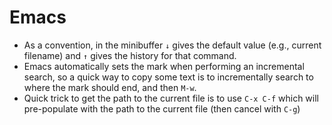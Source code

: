 # Emacs

- As a convention, in the minibuffer `↓` gives the default value (e.g., current filename) and `↑` gives the history for that command.
- Emacs automatically sets the mark when performing an incremental search, so a quick way to copy some text is to incrementally search to where the mark should end, and then `M-w`.
- Quick trick to get the path to the current file is to use `C-x C-f` which will pre-populate with the path to the current file (then cancel with `C-g`)
